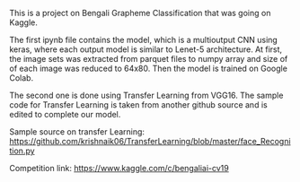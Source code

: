 This is a project on Bengali Grapheme Classification that was going on Kaggle.

The first ipynb file contains the model, which is a multioutput CNN using keras, where each output model is similar to Lenet-5 architecture. At first, the image sets was extracted from parquet files to numpy array and size of of each image was reduced to 64x80. Then the model is trained on Google Colab. 

The second one is done using Transfer Learning from VGG16. The sample code for Transfer Learning is taken from another github source and is edited to complete our model. 

Sample source on transfer Learning: https://github.com/krishnaik06/TransferLearning/blob/master/face_Recognition.py

Competition link: https://www.kaggle.com/c/bengaliai-cv19
